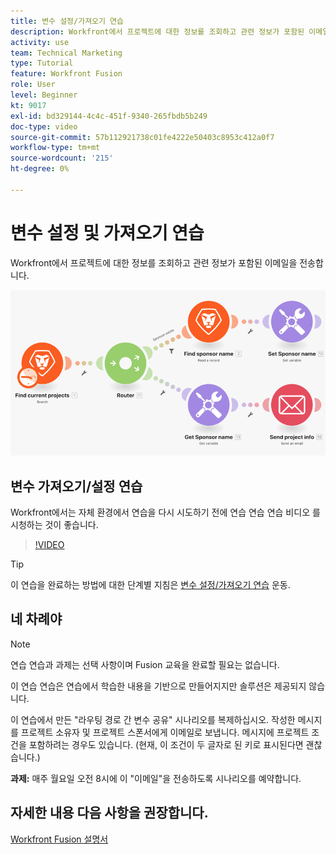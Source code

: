 ```yaml
---
title: 변수 설정/가져오기 연습
description: Workfront에서 프로젝트에 대한 정보를 조회하고 관련 정보가 포함된 이메일을 보내는 방법을 알아봅니다. [!DNL Adobe Workfront Fusion].
activity: use
team: Technical Marketing
type: Tutorial
feature: Workfront Fusion
role: User
level: Beginner
kt: 9017
exl-id: bd329144-4c4c-451f-9340-265fbdb5b249
doc-type: video
source-git-commit: 57b112921738c01fe4222e50403c8953c412a0f7
workflow-type: tm+mt
source-wordcount: '215'
ht-degree: 0%

---
```


# 변수 설정 및 가져오기 연습

Workfront에서 프로젝트에 대한 정보를 조회하고 관련 정보가 포함된 이메일을 전송합니다.

![Fusion 시나리오의 이미지](assets/universal-connectors-and-routing-8.png)

## 변수 가져오기/설정 연습

Workfront에서는 자체 환경에서 연습을 다시 시도하기 전에 연습 연습 연습 비디오 를 시청하는 것이 좋습니다.

>[!VIDEO](https://video.tv.adobe.com/v/335276/?quality=12&learn=on)

>[!TIP]
>
>이 연습을 완료하는 방법에 대한 단계별 지침은 [변수 설정/가져오기 연습](https://experienceleague.adobe.com/docs/workfront-learn/tutorials-workfront/fusion/exercises/set-get-variables.html?lang=en) 운동.

## 네 차례야

>[!NOTE]
>
>연습 연습과 과제는 선택 사항이며 Fusion 교육을 완료할 필요는 없습니다.

이 연습 연습은 연습에서 학습한 내용을 기반으로 만들어지지만 솔루션은 제공되지 않습니다.

이 연습에서 만든 &quot;라우팅 경로 간 변수 공유&quot; 시나리오를 복제하십시오. 작성한 메시지를 프로젝트 소유자 및 프로젝트 스폰서에게 이메일로 보냅니다. 메시지에 프로젝트 조건을 포함하려는 경우도 있습니다. (현재, 이 조건이 두 글자로 된 키로 표시된다면 괜찮습니다.)

**과제:** 매주 월요일 오전 8시에 이 &quot;이메일&quot;을 전송하도록 시나리오를 예약합니다.

## 자세한 내용 다음 사항을 권장합니다.

[Workfront Fusion 설명서](https://experienceleague.adobe.com/docs/workfront/using/adobe-workfront-fusion/workfront-fusion-2.html?lang=en)
